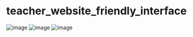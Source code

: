# teacher_website_friendly_interface

![image](https://github.com/user-attachments/assets/dd12a8e9-2b8e-492b-a461-f5d721bbf886)
![image](https://github.com/user-attachments/assets/d0068af6-8ff6-47bd-8fbe-ce42e0685697)
![image](https://github.com/user-attachments/assets/3412372a-9a16-4963-ab35-0294dc504ed0)
